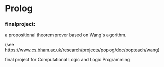 Prolog
======

### finalproject:
a propositional theorem prover based on Wang's algorithm.

(see https://www.cs.bham.ac.uk/research/projects/poplog/doc/popteach/wang)

final project for Computational Logic and Logic Programming
